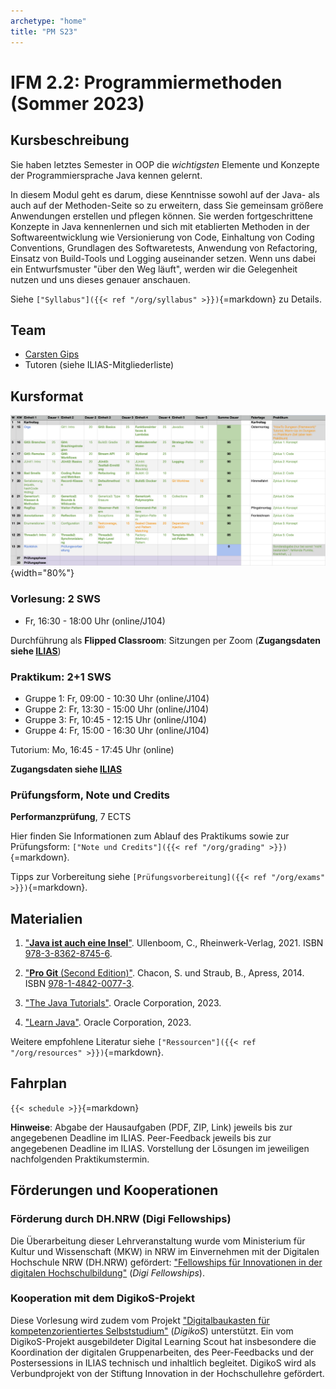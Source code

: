 ```yaml
---
archetype: "home"
title: "PM S23"
---
```



# IFM 2.2: Programmiermethoden (Sommer 2023)

## Kursbeschreibung

Sie haben letztes Semester in OOP die _wichtigsten_ Elemente und Konzepte der
Programmiersprache Java kennen gelernt.

In diesem Modul geht es darum, diese Kenntnisse sowohl auf der Java- als auch auf der
Methoden-Seite so zu erweitern, dass Sie gemeinsam größere Anwendungen erstellen und
pflegen können. Sie werden fortgeschrittene Konzepte in Java kennenlernen und sich mit
etablierten Methoden in der Softwareentwicklung wie Versionierung von Code, Einhaltung
von Coding Conventions, Grundlagen des Softwaretests, Anwendung von Refactoring, Einsatz
von Build-Tools und Logging auseinander setzen. Wenn uns dabei ein Entwurfsmuster "über
den Weg läuft", werden wir die Gelegenheit nutzen und uns dieses genauer anschauen.

Siehe `["Syllabus"]({{< ref "/org/syllabus" >}})`{=markdown} zu Details.


## Team

-   [Carsten Gips](https://www.fh-bielefeld.de/minden/ueber-uns/personenverzeichnis/carsten-gips)
-   Tutoren (siehe ILIAS-Mitgliederliste)


## Kursformat

![](org/images/fahrplan.png){width="80%"}

### Vorlesung: 2 SWS

*   Fr, 16:30 - 18:00 Uhr (online/J104)

Durchführung als **Flipped Classroom**: Sitzungen per Zoom (**Zugangsdaten siehe [ILIAS]**)

### Praktikum: 2+1 SWS

*   Gruppe 1: Fr, 09:00 - 10:30 Uhr (online/J104)
*   Gruppe 2: Fr, 13:30 - 15:00 Uhr (online/J104)
*   Gruppe 3: Fr, 10:45 - 12:15 Uhr (online/J104)
*   Gruppe 4: Fr, 15:00 - 16:30 Uhr (online/J104)

Tutorium: Mo, 16:45 - 17:45 Uhr (online)

**Zugangsdaten siehe [ILIAS]**

[ILIAS]: https://www.fh-bielefeld.de/elearning/goto.php?target=crs_1181185&client_id=FH-Bielefeld

### Prüfungsform, Note und Credits

**Performanzprüfung**, 7 ECTS

Hier finden Sie Informationen zum Ablauf des Praktikums sowie zur Prüfungsform:
`["Note und Credits"]({{< ref "/org/grading" >}})`{=markdown}.

Tipps zur Vorbereitung siehe `[Prüfungsvorbereitung]({{< ref "/org/exams" >}})`{=markdown}.


## Materialien

1.  ["**Java ist auch eine Insel**"](https://openbook.rheinwerk-verlag.de/javainsel/index.html).
    Ullenboom, C., Rheinwerk-Verlag, 2021.
    ISBN [978-3-8362-8745-6](https://fhb-bielefeld.digibib.net/openurl?isbn=978-3-8362-8745-6).

2.  ["**Pro Git** (Second Edition)"](https://git-scm.com/book/en/v2).
    Chacon, S. und Straub, B., Apress, 2014.
    ISBN [978-1-4842-0077-3](https://fhb-bielefeld.digibib.net/openurl?isbn=978-1-4842-0077-3).

3.  ["The Java Tutorials"](https://docs.oracle.com/javase/tutorial/).
    Oracle Corporation, 2023.

4.  ["Learn Java"](https://dev.java/learn/).
    Oracle Corporation, 2023.

Weitere empfohlene Literatur siehe `["Ressourcen"]({{< ref "/org/resources" >}})`{=markdown}.


## Fahrplan

`{{< schedule >}}`{=markdown}

**Hinweise**: Abgabe der Hausaufgaben (PDF, ZIP, Link) jeweils bis zur angegebenen Deadline im ILIAS.
Peer-Feedback jeweils bis zur angegebenen Deadline im ILIAS.
Vorstellung der Lösungen im jeweiligen nachfolgenden Praktikumstermin.


## Förderungen und Kooperationen

### Förderung durch DH.NRW (Digi Fellowships)

Die Überarbeitung dieser Lehrveranstaltung wurde vom Ministerium für Kultur und Wissenschaft
(MKW) in NRW im Einvernehmen mit der Digitalen Hochschule NRW (DH.NRW) gefördert:
["Fellowships für Innovationen in der digitalen Hochschulbildung"] (_Digi Fellowships_).

["Fellowships für Innovationen in der digitalen Hochschulbildung"]: https://www.dh.nrw/kooperationen/Digi-Fellows-2

### Kooperation mit dem DigikoS-Projekt

Diese Vorlesung wird zudem vom Projekt ["Digitalbaukasten für kompetenzorientiertes Selbststudium"]
(_DigikoS_) unterstützt. Ein vom DigikoS-Projekt ausgebildeter Digital Learning Scout hat
insbesondere die Koordination der digitalen Gruppenarbeiten, des Peer-Feedbacks und der
Postersessions in ILIAS technisch und inhaltlich begleitet. DigikoS wird als Verbundprojekt
von der Stiftung Innovation in der Hochschullehre gefördert.

["Digitalbaukasten für kompetenzorientiertes Selbststudium"]: https://www.digikos.de
